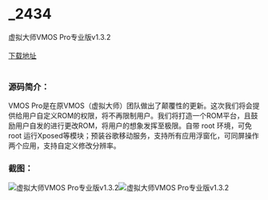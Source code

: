 # _2434
虚拟大师VMOS Pro专业版v1.3.2
<br/></br>
[下载地址](https://www.uuid2.com/2434.html "下载地址")
<br/></br>
<h3>源码简介：</h3>
<p>VMOS Pro是在原VMOS（虚拟大师）团队做出了颠覆性的更新。这次我们将会提供给用户自定义ROM的权限，将不再限制用户。我们将打造一个ROM平台，且鼓励用户自发的进行更改ROM，将用户的想象发挥至极限。自带 root 环境，可免 root 运行Xposed等模块；预装谷歌移动服务，支持所有应用浮窗化，可同屏操作两个应用，支持自定义修改分辨率。<p>
<h3>截图：</h3>
<img src="https://www.uuid2.com/wp-content/uploads/img/202107/93d0990856.jpg" alt="虚拟大师VMOS Pro专业版v1.3.2"><img src="https://www.uuid2.com/wp-content/uploads/img/202107/68cffe2139.jpg" alt="虚拟大师VMOS Pro专业版v1.3.2">
